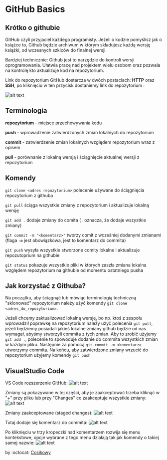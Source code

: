 # GitHub Basics
## Krótko o githubie

GitHub czyli przyjaciel każdego programisty. Jeżeli o kodzie pomyślisz jak o książce to, Github będzie archiwum w którym składujesz każdą wersję książki, od wczesnych szkiców do finalnej wersji.

Bardziej technicznie: Github jest to narzędzie do kontroli wersji oprogramowania. Ułatwia pracę nad projektem wielu osobom oraz pozwala na kontrolę kto aktualizuje kod na repozytorium.

Link do repozytorium GitHub dostarcza w dwóch postaciach: **HTTP** oraz **SSH**, po kliknięciu w ten przycisk dostaniemy link do repozytorium :

![alt text](https://drive.google.com/uc?id=1OiRMmbi_yldtrgce-e_P8d_w-s77_je- "img6")

## Terminologia

**repozytorium** - miejsce przechowywania kodu

**push** - wprowadzenie zatwierdzonych zmian lokalnych do repozytorium

**commit** - zatwierdzenie zmian lokalnych względem repozytorium wraz z opisem

**pull** - porównanie z lokalną wersją i ściągnięcie aktualnej wersji z repozytorium


## Komendy

`git clone <adres repozytorium>` polecenie używane do ściągnięcia repozytorium z githuba

`git pull` ściąga wszystkie zmiany z repozytorium i aktualizuje lokalną wersję

`git add .`  dodaje zmiany do comita (`.` oznacza, że dodaje wszystkie zmiany)

`git commit -m "<komentarz>"` tworzy comit z wcześniej dodanymi zmianami (flaga `-m` jest obowiązkowa, jest to komentarz do commita)

`git push` wysyła wszystkie stworzone comity lokalne i aktualizuje repozutoprium na githubie

`git status` pokazuje wszystkie pliki w których zaszła zmiana lokalna względem repozytorium na githubie od momentu ostatniego pusha



## Jak korzystać z Githuba?

Na początku, aby ściągnąć lub mówiąc terminologią techniczną "sklonować" repozytorium należy użyć komendy `git clone <adres_do_repozytorium>`.

Jeżeli chcemy zaktualizować lokalną wersję, bo np. ktoś z zespołu wprowadził poprawkę na repozytorium należy użyć polecenia `git pull`, jeżeli będziemy posiadali jakieś lokalne zmiany github będzie od nas wymagał, abyśmy stworzyli commita z tych zmian. Aby to zrobić użyjemy `git add .`, polecenie to spowoduje dodanie do commita wszystkich zmian w każdym pliku. Następnie za pomocą `git commit -m <komentarz>` utworzymy commita. Na końcu, aby zatwierdzone zmiany wrzucić do repozytorium użyjemy komendy `git push`

## VisualStudio Code

VS Code rozszerzenie GitHub:
![alt text](https://drive.google.com/uc?id=1OCgEe4H9Pl8OKZeUfMeLU6GafmEQj0ya "img1")

Zmiany są pokazywane w tej części, aby je zaakceptować trzeba kliknąć w "+" przy pliku lub przy "Changes" co zaakceptuje wszystkie zmiany:
![alt text](https://drive.google.com/uc?id=1SgFXx6HoqoXZdplh7Wj_vbVbQeLi8yTf "img2")

Zmiany zaakceptowane (staged changes):
![alt text](https://drive.google.com/uc?id=1Xevmx2mdDGAqf9n3rr60V8PsKV9KIusF "img3")

Tutaj dodaje się komentarz do commita:
![alt text](https://drive.google.com/uc?id=16slJmOtmcx0uiH4OJwj6sSfsqWTmNHVF "img4")

Po kliknięciu w trzy kropeczki nad komentarzem rozwija się menu kontekstowe, opcje wybrane z tego menu działają tak jak komendy o takiej samej nazwie:
![alt text](https://drive.google.com/uc?id=1bZIN-VNckeKF83nDPwaPkijnlwyrdZvs "img5")






by :octocat: [Cosikowy](https://github.com/Cosikowy)
